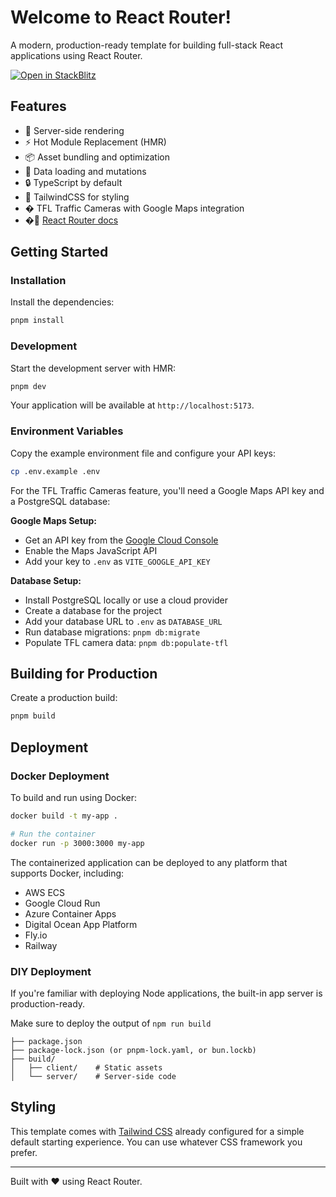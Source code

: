 # Welcome to React Router!

A modern, production-ready template for building full-stack React applications using React Router.

[![Open in StackBlitz](https://developer.stackblitz.com/img/open_in_stackblitz.svg)](https://stackblitz.com/github/remix-run/react-router-templates/tree/main/default)

## Features

- 🚀 Server-side rendering
- ⚡️ Hot Module Replacement (HMR)
- 📦 Asset bundling and optimization
- 🔄 Data loading and mutations
- 🔒 TypeScript by default
- 🎉 TailwindCSS for styling
- �️ TFL Traffic Cameras with Google Maps integration
- �📖 [React Router docs](https://reactrouter.com/)

## Getting Started

### Installation

Install the dependencies:

```bash
pnpm install
```

### Development

Start the development server with HMR:

```bash
pnpm dev
```

Your application will be available at `http://localhost:5173`.

### Environment Variables

Copy the example environment file and configure your API keys:

```bash
cp .env.example .env
```

For the TFL Traffic Cameras feature, you'll need a Google Maps API key and a PostgreSQL database:

**Google Maps Setup:**
- Get an API key from the [Google Cloud Console](https://console.cloud.google.com/)
- Enable the Maps JavaScript API
- Add your key to `.env` as `VITE_GOOGLE_API_KEY`

**Database Setup:**
- Install PostgreSQL locally or use a cloud provider
- Create a database for the project
- Add your database URL to `.env` as `DATABASE_URL`
- Run database migrations: `pnpm db:migrate`
- Populate TFL camera data: `pnpm db:populate-tfl`

## Building for Production

Create a production build:

```bash
pnpm build
```

## Deployment

### Docker Deployment

To build and run using Docker:

```bash
docker build -t my-app .

# Run the container
docker run -p 3000:3000 my-app
```

The containerized application can be deployed to any platform that supports Docker, including:

- AWS ECS
- Google Cloud Run
- Azure Container Apps
- Digital Ocean App Platform
- Fly.io
- Railway

### DIY Deployment

If you're familiar with deploying Node applications, the built-in app server is production-ready.

Make sure to deploy the output of `npm run build`

```
├── package.json
├── package-lock.json (or pnpm-lock.yaml, or bun.lockb)
├── build/
│   ├── client/    # Static assets
│   └── server/    # Server-side code
```

## Styling

This template comes with [Tailwind CSS](https://tailwindcss.com/) already configured for a simple default starting experience. You can use whatever CSS framework you prefer.

---

Built with ❤️ using React Router.

